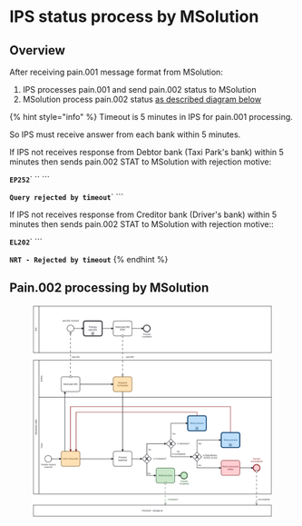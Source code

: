 # IPS status process by MSolution

## Overview

After receiving pain.001 message format from MSolution:

1. IPS processes pain.001 and send pain.002 status to MSolution
2. MSolution process pain.002 status [as described diagram below](ips-status-process-by-msolution.md#pain.002-processing-by-msolution)

{% hint style="info" %}
Timeout is 5 minutes in IPS for pain.001 processing.&#x20;

So IPS must receive answer from each bank within 5 minutes.&#x20;

If IPS not receives response from Debtor bank (Taxi Park's bank) within 5 minutes then sends pain.002 STAT to MSolution with rejection motive:

**`EP252`**` `` ```&#x20;

**`Query rejected by timeout`**` ```&#x20;

If IPS not receives response from Creditor bank (Driver's bank) within 5 minutes then sends pain.002 STAT to MSolution with rejection motive::

**`EL202`**`  ``` &#x20;

**`NRT - Rejected by timeout`**
{% endhint %}

## Pain.002 processing by MSolution

<figure><img src=".gitbook/assets/diagram(2).svg" alt=""><figcaption></figcaption></figure>
